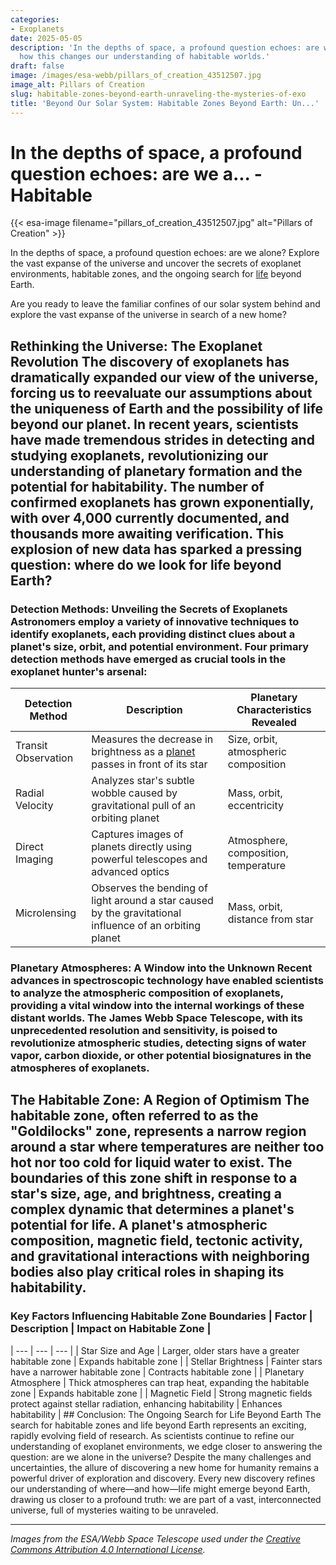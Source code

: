 ```yaml
---
categories:
- Exoplanets
date: 2025-05-05
description: 'In the depths of space, a profound question echoes: are we alone? Learn
  how this changes our understanding of habitable worlds.'
draft: false
image: /images/esa-webb/pillars_of_creation_43512507.jpg
image_alt: Pillars of Creation
slug: habitable-zones-beyond-earth-unraveling-the-mysteries-of-exo
title: 'Beyond Our Solar System: Habitable Zones Beyond Earth: Un...'
---
```


# In the depths of space, a profound question echoes: are we a... - Habitable
{{< esa-image filename="pillars_of_creation_43512507.jpg" alt="Pillars of Creation" >}}



In the depths of space, a profound question echoes: are we alone? Explore the vast expanse of the universe and uncover the secrets of exoplanet environments, habitable zones, and the ongoing search for [life](/blog/habitable-zones-and-the-search-for-life-beyond-earth) beyond Earth.

Are you ready to leave the familiar confines of our solar system behind and explore the vast expanse of the universe in search of a new home?

 ## Rethinking the Universe: The Exoplanet Revolution The discovery of exoplanets has dramatically expanded our view of the universe, forcing us to reevaluate our assumptions about the uniqueness of Earth and the possibility of life beyond our planet. In recent years, scientists have made tremendous strides in detecting and studying exoplanets, revolutionizing our understanding of planetary formation and the potential for habitability. The number of confirmed exoplanets has grown exponentially, with over 4,000 currently documented, and thousands more awaiting verification. This explosion of new data has sparked a pressing question: where do we look for life beyond Earth?

 ### Detection Methods: Unveiling the Secrets of Exoplanets Astronomers employ a variety of innovative techniques to identify exoplanets, each providing distinct clues about a planet's size, orbit, and potential environment. Four primary detection methods have emerged as crucial tools in the exoplanet hunter's arsenal:

 | Detection Method | Description | Planetary Characteristics Revealed |
| --- | --- | --- |
| Transit Observation | Measures the decrease in brightness as a [planet](/blog/exoplanets-in-the-habitable-zone-a-new-era-in-the-search-for) passes in front of its star | Size, orbit, atmospheric composition |
| Radial Velocity | Analyzes star's subtle wobble caused by gravitational pull of an orbiting planet | Mass, orbit, eccentricity |
| Direct Imaging | Captures images of planets directly using powerful telescopes and advanced optics | Atmosphere, composition, temperature |
| Microlensing | Observes the bending of light around a star caused by the gravitational influence of an orbiting planet | Mass, orbit, distance from star | ### Unraveling Planetary Classification: The Diversity of [exoplanets](/blog/exoplanets-and-the-search-for-life-beyond-earth) Exoplanets can be broadly classified into several categories, each offering insights into the planet's internal structure, atmosphere, and potential for life. Gas giants, ice giants, super-Earths, and rocky terrestrial worlds represent distinct planetary archetypes, shaped by the complex processes of planetary formation. Gas giants, like Jupiter and Saturn, are unlikely to harbor life due to their hostile environments and size. In contrast, super-Earths and rocky terrestrial worlds, such as Kepler-452b and Proxima b, exhibit characteristics that make them more suitable for hosting life.

 ### Planetary Atmospheres: A Window into the Unknown Recent advances in spectroscopic technology have enabled scientists to analyze the atmospheric composition of exoplanets, providing a vital window into the internal workings of these distant worlds. The James Webb Space Telescope, with its unprecedented resolution and sensitivity, is poised to revolutionize atmospheric studies, detecting signs of water vapor, carbon dioxide, or other potential biosignatures in the atmospheres of exoplanets.

 ## The Habitable Zone: A Region of Optimism The habitable zone, often referred to as the "Goldilocks" zone, represents a narrow region around a star where temperatures are neither too hot nor too cold for liquid water to exist. The boundaries of this zone shift in response to a star's size, age, and brightness, creating a complex dynamic that determines a planet's potential for life. A planet's atmospheric composition, magnetic field, tectonic activity, and gravitational interactions with neighboring bodies also play critical roles in shaping its habitability.

 ### Key Factors Influencing Habitable Zone Boundaries | Factor | Description | Impact on Habitable Zone |
| --- | --- | --- |
| Star Size and Age | Larger, older stars have a greater habitable zone | Expands habitable zone |
| Stellar Brightness | Fainter stars have a narrower habitable zone | Contracts habitable zone |
| Planetary Atmosphere | Thick atmospheres can trap heat, expanding the habitable zone | Expands habitable zone |
| Magnetic Field | Strong magnetic fields protect against stellar radiation, enhancing habitability | Enhances habitability | ## Conclusion: The Ongoing Search for Life Beyond Earth The search for habitable zones and life beyond Earth represents an exciting, rapidly evolving field of research. As scientists continue to refine our understanding of exoplanet environments, we edge closer to answering the question: are we alone in the universe? Despite the many challenges and uncertainties, the allure of discovering a new home for humanity remains a powerful driver of exploration and discovery. Every new discovery refines our understanding of where—and how—life might emerge beyond Earth, drawing us closer to a profound truth: we are part of a vast, interconnected universe, full of mysteries waiting to be unraveled.

---

*Images from the ESA/Webb Space Telescope used under the [Creative Commons Attribution 4.0 International License](https://creativecommons.org/licenses/by/4.0).*